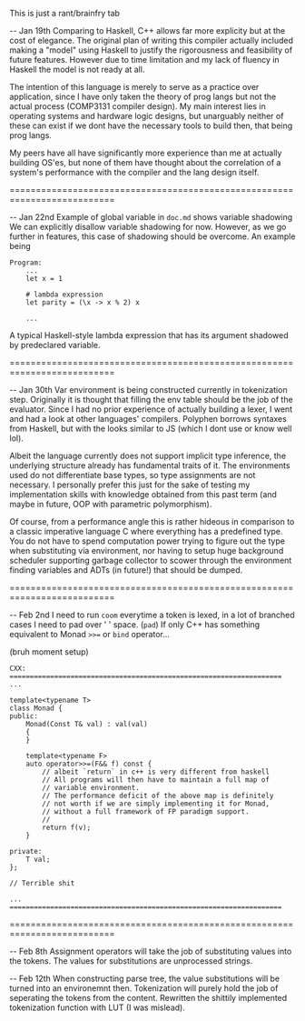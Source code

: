 This is just a rant/brainfry tab

-- Jan 19th
Comparing to Haskell, C++ allows far more explicity but at the cost
of elegance.
The original plan of writing this compiler actually included making a
"model" using Haskell to justify the rigorousness and feasibility of
future features. However due to time limitation and my lack of 
fluency in Haskell the model is not ready at all.

The intention of this language is merely to serve as a practice over
application, since I have only taken the theory of prog langs but not
the actual process (COMP3131 compiler design). My main interest lies
in operating systems and hardware logic designs, but unarguably 
neither of these can exist if we dont have the necessary tools to 
build then, that being prog langs.

My peers have all have significantly more experience than me at 
actually building OS'es, but none of them have thought about the 
correlation of a system's performance with the compiler and the lang
design itself.


==========================================================================


-- Jan 22nd
Example of global variable in `doc.md` shows variable shadowing
We can explicitly disallow variable shadowing for now.
However, as we go further in features, this case of shadowing should
be overcome. An example being

```
Program:
    ...
    let x = 1

    # lambda expression
    let parity = (\x -> x % 2) x

    ...
```

A typical Haskell-style lambda expression that has its argument 
shadowed by predeclared variable. 


==========================================================================


-- Jan 30th
Var environment is being constructed currently in tokenization step.
Originally it is thought that filling the env table should be the job
of the evaluator.
Since I had no prior experience of actually building a lexer, I went 
and had a look at other languages' compilers. Polyphen borrows
syntaxes from Haskell, but with the looks similar to JS (which I dont
use or know well lol).

Albeit the language currently does not support implicit type inference,
the underlying structure already has fundamental traits of it. The 
environments used do not differentiate base types, so type assignments
are not necessary. I personally prefer this just for the sake of testing
my implementation skills with knowledge obtained from this past term
(and maybe in future, OOP with parametric polymorphism).

Of course, from a performance angle this is rather hideous in comparison
to a classic imperative language C where everything has a predefined 
type. You do not have to spend computation power trying to figure out the
type when substituting via environment, nor having to setup huge
background scheduler supporting garbage collector to scower through the
environment finding variables and ADTs (in future!) that should be dumped.


==========================================================================


-- Feb 2nd
I need to run `coom` everytime a token is lexed, in a lot of branched 
cases I need to pad over ' ' space. (`pad`)
If only C++ has something equivalent to Monad `>>=` or `bind` operator...

(bruh moment setup)
```
CXX:
===================================================================
...

template<typename T>
class Monad {
public:
    Monad(Const T& val) : val(val)
    {
    }

    template<typename F>
    auto operator>>=(F&& f) const {
        // albeit `return` in c++ is very different from haskell
        // All programs will then have to maintain a full map of
        // variable environment.
        // The performance deficit of the above map is definitely
        // not worth if we are simply implementing it for Monad,
        // without a full framework of FP paradigm support.
        // 
        return f(v);
    }

private:
    T val;
};

// Terrible shit

...
===================================================================

```


==========================================================================


-- Feb 8th
Assignment operators will take the job of substituting values into the
tokens. The values for substitutions are unprocessed strings.


-- Feb 12th
When constructing parse tree, the value substitutions will be turned into
an environemnt then. Tokenization will purely hold the job of seperating
the tokens from the content.
Rewritten the shittily implemented tokenization function with LUT (I was mislead).
